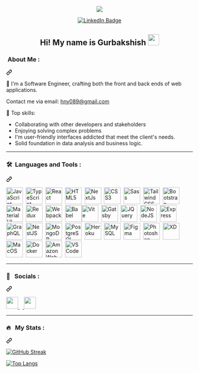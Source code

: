 <article class="markdown-body entry-content container-lg f5" itemprop="text"><div id="user-content-header" align="center" dir="auto">
  <animated-image data-catalyst="" style="width: 600px;"><a target="_blank" rel="noopener noreferrer nofollow" href="https://camo.githubusercontent.com/bc77134929d624cd6d03f95c76be123b4340698d8031d0ffbe947ac52357096e/68747470733a2f2f6d656469612e67697068792e636f6d2f6d656469612f76312e59326c6b505463354d4749334e6a457861544673596a6831626a4e324d7a4a6a6133466e616e68314d5845784d6d466c4d33706c64473832645730324d6a56685957566a5a795a6c634431324d563970626e526c636d35686246396e61575a66596e6c666157516d593351395a772f4c3152317476493973766b495777705659722f67697068792e676966" data-target="animated-image.originalLink"><img src="https://camo.githubusercontent.com/bc77134929d624cd6d03f95c76be123b4340698d8031d0ffbe947ac52357096e/68747470733a2f2f6d656469612e67697068792e636f6d2f6d656469612f76312e59326c6b505463354d4749334e6a457861544673596a6831626a4e324d7a4a6a6133466e616e68314d5845784d6d466c4d33706c64473832645730324d6a56685957566a5a795a6c634431324d563970626e526c636d35686246396e61575a66596e6c666157516d593351395a772f4c3152317476493973766b495777705659722f67697068792e676966" data-canonical-src="https://media.giphy.com/media/v1.Y2lkPTc5MGI3NjExaTFsYjh1bjN2MzJja3Fnanh1MXExMmFlM3pldG82dW02MjVhYWVjZyZlcD12MV9pbnRlcm5hbF9naWZfYnlfaWQmY3Q9Zw/L1R1tvI9svkIWwpVYr/giphy.gif" style="max-width: 100%; display: inline-block;" data-target="animated-image.originalImage"></a></animated-image>
</div>
<p align="center" dir="auto">
<a href="https://www.linkedin.com/in/gurbakshish-singh-41541818b/" rel="nofollow"><img src="https://camo.githubusercontent.com/7c2145551dc29c09205720b1acea43652035cc0f1eb46278acc400f1c1fc59a8/68747470733a2f2f696d672e736869656c64732e696f2f62616467652f4c696e6b6564496e2d626c75653f7374796c653d666f722d7468652d6261646765266c6f676f3d6c696e6b6564696e266c6f676f436f6c6f723d7768697465" alt="LinkedIn Badge" data-canonical-src="https://img.shields.io/badge/LinkedIn-blue?style=for-the-badge&amp;logo=linkedin&amp;logoColor=white" style="max-width: 100%;"></a>
</p>

<div class="markdown-heading" dir="auto"><h1 align="center" class="heading-element" dir="auto">Hi! My name is Gurbakshish <animated-image data-catalyst="" style="width: 40px;"><a target="_blank" rel="noopener noreferrer nofollow" href="https://camo.githubusercontent.com/d552948e7884c41fde2d32b9221d79f0df2076c7d824aaab954ca93f53d95884/68747470733a2f2f6d656469612e67697068792e636f6d2f6d656469612f6876524a434c467a6361737252346961377a2f67697068792e676966" data-target="animated-image.originalLink"><img src="https://camo.githubusercontent.com/d552948e7884c41fde2d32b9221d79f0df2076c7d824aaab954ca93f53d95884/68747470733a2f2f6d656469612e67697068792e636f6d2f6d656469612f6876524a434c467a6361737252346961377a2f67697068792e676966" data-canonical-src="https://media.giphy.com/media/hvRJCLFzcasrR4ia7z/giphy.gif" style="max-width: 100%; display: inline-block; height: 30px;" data-target="animated-image.originalImage"></a>
      </animated-image>
      </h1></div>
<div class="markdown-heading" dir="auto"><h3 class="heading-element" dir="auto"> &nbsp;About Me :</h3><a id="user-content-woman_technologist-about-me-" class="anchor" aria-label="Permalink: :woman_technologist: &nbsp;About Me :" href="#woman_technologist-about-me-"><svg class="octicon octicon-link" viewBox="0 0 16 16" version="1.1" width="16" height="16" aria-hidden="true"><path d="m7.775 3.275 1.25-1.25a3.5 3.5 0 1 1 4.95 4.95l-2.5 2.5a3.5 3.5 0 0 1-4.95 0 .751.751 0 0 1 .018-1.042.751.751 0 0 1 1.042-.018 1.998 1.998 0 0 0 2.83 0l2.5-2.5a2.002 2.002 0 0 0-2.83-2.83l-1.25 1.25a.751.751 0 0 1-1.042-.018.751.751 0 0 1-.018-1.042Zm-4.69 9.64a1.998 1.998 0 0 0 2.83 0l1.25-1.25a.751.751 0 0 1 1.042.018.751.751 0 0 1 .018 1.042l-1.25 1.25a3.5 3.5 0 1 1-4.95-4.95l2.5-2.5a3.5 3.5 0 0 1 4.95 0 .751.751 0 0 1-.018 1.042.751.751 0 0 1-1.042.018 1.998 1.998 0 0 0-2.83 0l-2.5 2.5a1.998 1.998 0 0 0 0 2.83Z"></path></svg></a></div>
<p dir="auto">🔭 I'm a Software Engineer, crafting both the front and back ends of web applications. </p>
<p dir="auto">Contact me via email: <a href="mailto:hny089@gmail.com">hny089@gmail.com</a></p>
<p dir="auto">💯 Top skills:</p>
<ul dir="auto">
<li>Collaborating with other developers and stakeholders</li>
<li>Enjoying solving complex problems</li>
<li>I'm user-friendly interfaces addicted that meet the client's needs.</li>
<li>Solid foundation in data analysis and business logic.</li>
</ul>
<!-- <p dir="auto">🖥️  Checkout my <a href="http://www.staticwise.io/case-studies" rel="nofollow">latest projects</a></p> -->
<!-- <p align="center" dir="auto">
 <a target="_blank" rel="noopener noreferrer" href="/maryna-js/maryna-js/blob/main/assets/snake.svg"><img width="600" src="/maryna-js/maryna-js/raw/main/assets/snake.svg" alt="snake" style="max-width: 100%;"></a>
</p> -->
<hr>
<div class="markdown-heading" dir="auto"><h3 class="heading-element" dir="auto">🛠 &nbsp;Languages and Tools :</h3><a id="user-content--languages-and-tools-" class="anchor" aria-label="Permalink: 🛠 &nbsp;Languages and Tools :" href="#-languages-and-tools-"><svg class="octicon octicon-link" viewBox="0 0 16 16" version="1.1" width="16" height="16" aria-hidden="true"><path d="m7.775 3.275 1.25-1.25a3.5 3.5 0 1 1 4.95 4.95l-2.5 2.5a3.5 3.5 0 0 1-4.95 0 .751.751 0 0 1 .018-1.042.751.751 0 0 1 1.042-.018 1.998 1.998 0 0 0 2.83 0l2.5-2.5a2.002 2.002 0 0 0-2.83-2.83l-1.25 1.25a.751.751 0 0 1-1.042-.018.751.751 0 0 1-.018-1.042Zm-4.69 9.64a1.998 1.998 0 0 0 2.83 0l1.25-1.25a.751.751 0 0 1 1.042.018.751.751 0 0 1 .018 1.042l-1.25 1.25a3.5 3.5 0 1 1-4.95-4.95l2.5-2.5a3.5 3.5 0 0 1 4.95 0 .751.751 0 0 1-.018 1.042.751.751 0 0 1-1.042.018 1.998 1.998 0 0 0-2.83 0l-2.5 2.5a1.998 1.998 0 0 0 0 2.83Z"></path></svg></a></div>
<p align="left" dir="auto">
<a href="https://developer.mozilla.org/en-US/docs/Web/JavaScript" rel="nofollow"><img src="https://raw.githubusercontent.com/danielcranney/readme-generator/main/public/icons/skills/javascript-colored.svg" height="45" alt="JavaScript" style="max-width: 100%;"></a>&nbsp;&nbsp;<a href="https://www.typescriptlang.org/" rel="nofollow"><img src="https://raw.githubusercontent.com/danielcranney/readme-generator/main/public/icons/skills/typescript-colored.svg" height="45" alt="TypeScript" style="max-width: 100%;"></a>&nbsp;&nbsp;<a href="https://reactjs.org/" rel="nofollow"><img src="https://raw.githubusercontent.com/danielcranney/readme-generator/main/public/icons/skills/react-colored.svg" width="45" height="45" alt="React" style="max-width: 100%;"></a>&nbsp;&nbsp;<a href="https://developer.mozilla.org/en-US/docs/Glossary/HTML5" rel="nofollow"><img src="https://raw.githubusercontent.com/danielcranney/readme-generator/main/public/icons/skills/html5-colored.svg" width="45" height="45" alt="HTML5" style="max-width: 100%;"></a>&nbsp;&nbsp;<a href="https://nextjs.org/docs" rel="nofollow"><img src="https://raw.githubusercontent.com/danielcranney/readme-generator/main/public/icons/skills/nextjs-colored.svg" width="45" height="45" alt="NextJs" style="max-width: 100%;"></a>&nbsp;&nbsp;<a href="https://www.w3.org/TR/CSS/#css" rel="nofollow"><img src="https://raw.githubusercontent.com/danielcranney/readme-generator/main/public/icons/skills/css3-colored.svg" width="45" height="45" alt="CSS3" style="max-width: 100%;"></a>&nbsp;&nbsp;<a href="https://sass-lang.com/" rel="nofollow"><img src="https://raw.githubusercontent.com/danielcranney/readme-generator/main/public/icons/skills/sass-colored.svg" width="45" height="45" alt="Sass" style="max-width: 100%;"></a>&nbsp;&nbsp;<a href="https://tailwindcss.com/" rel="nofollow"><img src="https://raw.githubusercontent.com/danielcranney/readme-generator/main/public/icons/skills/tailwindcss-colored.svg" width="45" height="45" alt="TailwindCSS" style="max-width: 100%;"></a>&nbsp;&nbsp;<a href="https://getbootstrap.com/" rel="nofollow"><img src="https://raw.githubusercontent.com/danielcranney/readme-generator/main/public/icons/skills/bootstrap-colored.svg" width="45" height="45" alt="Bootstrap" style="max-width: 100%;"></a>&nbsp;&nbsp;<a href="https://mui.com/" rel="nofollow"><img src="https://raw.githubusercontent.com/danielcranney/readme-generator/main/public/icons/skills/materialui-colored.svg" width="45" height="45" alt="Material UI" style="max-width: 100%;"></a>&nbsp;&nbsp;<a href="https://redux.js.org/" rel="nofollow"><img src="https://raw.githubusercontent.com/danielcranney/readme-generator/main/public/icons/skills/redux-colored.svg" width="45" height="45" alt="Redux" style="max-width: 100%;"></a>&nbsp;&nbsp;<a href="https://webpack.js.org/" rel="nofollow"><img src="https://raw.githubusercontent.com/danielcranney/readme-generator/main/public/icons/skills/webpack-colored.svg" width="45" height="45" alt="Webpack" style="max-width: 100%;"></a>&nbsp;&nbsp;<a href="https://babeljs.io/" rel="nofollow"><img src="https://raw.githubusercontent.com/danielcranney/readme-generator/main/public/icons/skills/babel-colored.svg" width="45" height="45" alt="Babel" style="max-width: 100%;"></a><a href="https://vitejs.dev/" rel="nofollow"><img src="https://raw.githubusercontent.com/danielcranney/readme-generator/main/public/icons/skills/vite-colored.svg" width="45" height="45" alt="Vite" style="max-width: 100%;"></a>&nbsp;&nbsp;<a href="https://www.gatsbyjs.com/" rel="nofollow"><img src="https://raw.githubusercontent.com/danielcranney/readme-generator/main/public/icons/skills/gatsby-colored.svg" width="45" height="45" alt="Gatsby" style="max-width: 100%;"></a>&nbsp;&nbsp;<a href="https://jquery.com/" rel="nofollow"><img src="https://raw.githubusercontent.com/danielcranney/readme-generator/main/public/icons/skills/jquery-colored.svg" width="45" height="45" alt="JQuery" style="max-width: 100%;"></a>&nbsp;&nbsp;<a href="https://nodejs.org/en/" rel="nofollow"><img src="https://raw.githubusercontent.com/danielcranney/readme-generator/main/public/icons/skills/nodejs-colored.svg" width="45" height="45" alt="NodeJS" style="max-width: 100%;"></a>&nbsp;&nbsp;<a href="https://expressjs.com/" rel="nofollow"><img src="https://raw.githubusercontent.com/danielcranney/readme-generator/main/public/icons/skills/express-colored.svg" width="45" height="45" alt="Express" style="max-width: 100%;"></a>&nbsp;&nbsp;<a href="https://graphql.org/" rel="nofollow"><img src="https://raw.githubusercontent.com/danielcranney/readme-generator/main/public/icons/skills/graphql-colored.svg" width="45" height="45" alt="GraphQL" style="max-width: 100%;"></a>&nbsp;&nbsp;<a href="https://docs.nestjs.com/" rel="nofollow"><img src="https://raw.githubusercontent.com/danielcranney/readme-generator/main/public/icons/skills/nestjs-colored.svg" width="45" height="45" alt="NestJS" style="max-width: 100%;"></a>&nbsp;&nbsp;<a href="https://www.mongodb.com/" rel="nofollow"><img src="https://raw.githubusercontent.com/danielcranney/readme-generator/main/public/icons/skills/mongodb-colored.svg" width="45" height="45" alt="MongoDB" style="max-width: 100%;"></a>&nbsp;&nbsp;<a href="https://www.postgresql.org/" rel="nofollow"><img src="https://raw.githubusercontent.com/danielcranney/readme-generator/main/public/icons/skills/postgresql-colored.svg" width="45" height="45" alt="PostgreSQL" style="max-width: 100%;"></a>&nbsp;&nbsp;<a href="https://www.heroku.com/" rel="nofollow"><img src="https://raw.githubusercontent.com/danielcranney/readme-generator/main/public/icons/skills/heroku-colored.svg" width="45" height="45" alt="Heroku" style="max-width: 100%;"></a>&nbsp;&nbsp;<a href="https://www.mysql.com/" rel="nofollow"><img src="https://raw.githubusercontent.com/danielcranney/readme-generator/main/public/icons/skills/mysql-colored.svg" width="45" height="45" alt="MySQL" style="max-width: 100%;"></a>&nbsp;&nbsp;<a href="https://www.figma.com/" rel="nofollow"><img src="https://raw.githubusercontent.com/danielcranney/readme-generator/main/public/icons/skills/figma-colored.svg" width="45" height="45" alt="Figma" style="max-width: 100%;"></a>&nbsp;&nbsp;<a href="https://www.adobe.com/uk/products/photoshop.html" rel="nofollow"><img src="https://raw.githubusercontent.com/danielcranney/readme-generator/main/public/icons/skills/photoshop-colored.svg" width="45" height="45" alt="Photoshop" style="max-width: 100%;"></a>&nbsp;&nbsp;<a href="https://www.adobe.com/uk/products/xd.html" rel="nofollow"><img src="https://raw.githubusercontent.com/danielcranney/readme-generator/main/public/icons/skills/xd-colored.svg" width="45" height="45" alt="XD" style="max-width: 100%;"></a>&nbsp;&nbsp;<a href="https://apple.com" rel="nofollow"><img src="https://raw.githubusercontent.com/danielcranney/readme-generator/main/public/icons/skills/macos-colored.svg" width="45" height="45" alt="MacOS" style="max-width: 100%;"></a>&nbsp;&nbsp;<a href="https://www.docker.com/" rel="nofollow"><img src="https://raw.githubusercontent.com/danielcranney/readme-generator/main/public/icons/skills/docker-colored.svg" width="45" height="45" alt="Docker" style="max-width: 100%;"></a>&nbsp;&nbsp;<a href="https://aws.amazon.com" rel="nofollow"><img src="https://raw.githubusercontent.com/danielcranney/readme-generator/main/public/icons/skills/aws-colored.svg" width="45" height="45" alt="Amazon Web Services" style="max-width: 100%;"></a>&nbsp;&nbsp;<a href="https://code.visualstudio.com/" rel="nofollow"><img src="https://raw.githubusercontent.com/danielcranney/readme-generator/main/public/icons/skills/visualstudiocode.svg" width="45" height="45" alt="VS Code" style="max-width: 100%;"></a>
</p>
<hr>
<div class="markdown-heading" dir="auto"><h3 class="heading-element" dir="auto">📱 &nbsp; Socials :</h3><a id="user-content---socials-" class="anchor" aria-label="Permalink: 📱 &nbsp; Socials :" href="#--socials-"><svg class="octicon octicon-link" viewBox="0 0 16 16" version="1.1" width="16" height="16" aria-hidden="true"><path d="m7.775 3.275 1.25-1.25a3.5 3.5 0 1 1 4.95 4.95l-2.5 2.5a3.5 3.5 0 0 1-4.95 0 .751.751 0 0 1 .018-1.042.751.751 0 0 1 1.042-.018 1.998 1.998 0 0 0 2.83 0l2.5-2.5a2.002 2.002 0 0 0-2.83-2.83l-1.25 1.25a.751.751 0 0 1-1.042-.018.751.751 0 0 1-.018-1.042Zm-4.69 9.64a1.998 1.998 0 0 0 2.83 0l1.25-1.25a.751.751 0 0 1 1.042.018.751.751 0 0 1 .018 1.042l-1.25 1.25a3.5 3.5 0 1 1-4.95-4.95l2.5-2.5a3.5 3.5 0 0 1 4.95 0 .751.751 0 0 1-.018 1.042.751.751 0 0 1-1.042.018 1.998 1.998 0 0 0-2.83 0l-2.5 2.5a1.998 1.998 0 0 0 0 2.83Z"></path></svg></a></div>
<p align="left" dir="auto"> <a href="https://github.com/hny089"> <themed-picture data-catalyst-inline="true" data-catalyst=""><picture> <source media="(prefers-color-scheme: dark)" srcset="https://raw.githubusercontent.com/danielcranney/readme-generator/main/public/icons/socials/github-dark.svg"> <source media="(prefers-color-scheme: light)" srcset="https://raw.githubusercontent.com/danielcranney/readme-generator/main/public/icons/socials/github.svg"> <img src="https://raw.githubusercontent.com/danielcranney/readme-generator/main/public/icons/socials/github.svg" width="32" height="32" style="visibility:visible;max-width:100%;"> </picture></themed-picture> </a> &nbsp;&nbsp;<a href="https://www.linkedin.com/in/gurbakshish-singh-41541818b/" rel="nofollow"> <themed-picture data-catalyst-inline="true" data-catalyst=""><picture> <source media="(prefers-color-scheme: dark)" srcset="https://raw.githubusercontent.com/danielcranney/readme-generator/main/public/icons/socials/linkedin-dark.svg"> <source media="(prefers-color-scheme: light)" srcset="https://raw.githubusercontent.com/danielcranney/readme-generator/main/public/icons/socials/linkedin.svg"> <img src="https://raw.githubusercontent.com/danielcranney/readme-generator/main/public/icons/socials/linkedin.svg" width="32" height="32" style="visibility:visible;max-width:100%;"> </picture></themed-picture> </a></p>
<hr>
<div class="markdown-heading" dir="auto"><h3 class="heading-element" dir="auto">🔥 &nbsp; My Stats :</h3><a id="user-content---my-stats-" class="anchor" aria-label="Permalink: 🔥 &nbsp; My Stats :" href="#--my-stats-"><svg class="octicon octicon-link" viewBox="0 0 16 16" version="1.1" width="16" height="16" aria-hidden="true"><path d="m7.775 3.275 1.25-1.25a3.5 3.5 0 1 1 4.95 4.95l-2.5 2.5a3.5 3.5 0 0 1-4.95 0 .751.751 0 0 1 .018-1.042.751.751 0 0 1 1.042-.018 1.998 1.998 0 0 0 2.83 0l2.5-2.5a2.002 2.002 0 0 0-2.83-2.83l-1.25 1.25a.751.751 0 0 1-1.042-.018.751.751 0 0 1-.018-1.042Zm-4.69 9.64a1.998 1.998 0 0 0 2.83 0l1.25-1.25a.751.751 0 0 1 1.042.018.751.751 0 0 1 .018 1.042l-1.25 1.25a3.5 3.5 0 1 1-4.95-4.95l2.5-2.5a3.5 3.5 0 0 1 4.95 0 .751.751 0 0 1-.018 1.042.751.751 0 0 1-1.042.018 1.998 1.998 0 0 0-2.83 0l-2.5 2.5a1.998 1.998 0 0 0 0 2.83Z"></path></svg></a></div>
<p dir="auto"><a href="#" rel="nofollow"><img src="https://camo.githubusercontent.com/594621ca507719e5d7e241c668833534756cd6cdd5160a5368f5c1b22de73e6e/687474703a2f2f6769746875622d726561646d652d73747265616b2d73746174732e6865726f6b756170702e636f6d3f757365723d6d6172796e612d6a73267468656d653d6461726b266261636b67726f756e643d303030303030" alt="GitHub Streak"  style="max-width: 100%;"></a></p>
<p dir="auto"><a href="#"><img src="https://camo.githubusercontent.com/3bdcb252500e25c4d983e82a3640ff6ef2e4da96c6cfc008857050bda0bfb33f/68747470733a2f2f6769746875622d726561646d652d73746174732e76657263656c2e6170702f6170692f746f702d6c616e67732f3f757365726e616d653d6d6172796e612d6a73266c61796f75743d636f6d70616374267468656d653d766973696f6e2d667269656e646c792d6461726b" alt="Top Langs" style="max-width: 100%;"></a></p>
</article>
